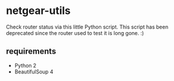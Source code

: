 netgear-utils
=============

Check router status via this little Python script. 
This script has been deprecated since the router used to test it is long gone. :)


## requirements
* Python 2
* BeautifulSoup 4
